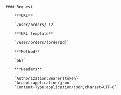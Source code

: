    #### Request

        ***URL**

        `/user/orders/-12`

        ***URL template**

        `/user/orders/{orderId}`

        ***Method**

        `GET`

        ***Headers**

        `Authorization:Bearer{token}`
        `Accept:application/json`
        `Content-Type:application/json;charset=UTF-8`
